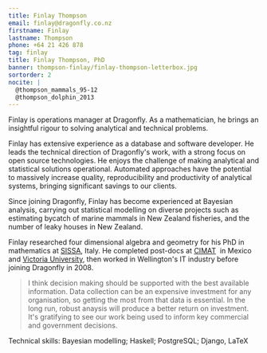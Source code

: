 ```yaml
---
title: Finlay Thompson
email: finlay@dragonfly.co.nz
firstname: Finlay
lastname: Thompson
phone: +64 21 426 878
tag: finlay
title: Finlay Thompson, PhD
banner: thompson-finlay/finlay-thompson-letterbox.jpg
sortorder: 2
nocite: |
  @thompson_mammals_95-12
  @thompson_dolphin_2013
---
```


Finlay is operations manager at Dragonfly. As a mathematician, he brings an insightful rigour
to solving analytical and technical problems.
<!--more-->

Finlay has extensive experience as a database and software developer. He leads 
the technical direction of Dragonfly's work, with a strong focus on open source
technologies. He enjoys the challenge of making analytical and 
statistical solutions operational. Automated approaches have the
potential to massively increase quality, 
reproducibility and productivity of analytical systems, 
bringing significant savings to our clients. 

Since joining Dragonfly, Finlay has become experienced at Bayesian analysis, carrying out statistical modelling
on diverse projects such as estimating bycatch of marine mammals in New Zealand fisheries, and
the number of leaky houses in New Zealand.

Finlay researched four dimensional algebra and geometry for his PhD in 
mathematics at [SISSA](http://sissa.it), Italy. He completed post-docs at [CIMAT](http://www.cimat.mx/)  in Mexico 
and [Victoria University](http://www.victoria.ac.nz/smsor/default.aspx),
then worked in Wellington's IT industry before joining Dragonfly in 2008. 

> I think decision making should be supported with the best available 
information. Data collection can be an expensive
investment for any organisation, so getting the most from that data
is essential. In the long run, robust anaysis will produce a better return on
investment. It's gratifying to see our work being used to inform key commercial and
government decisions. 

Technical skills: Bayesian modelling; Haskell; PostgreSQL; Django, LaTeX
